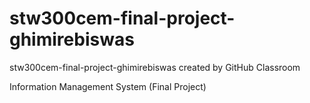 # stw300cem-final-project-ghimirebiswas
stw300cem-final-project-ghimirebiswas created by GitHub Classroom

Information Management System (Final Project)
